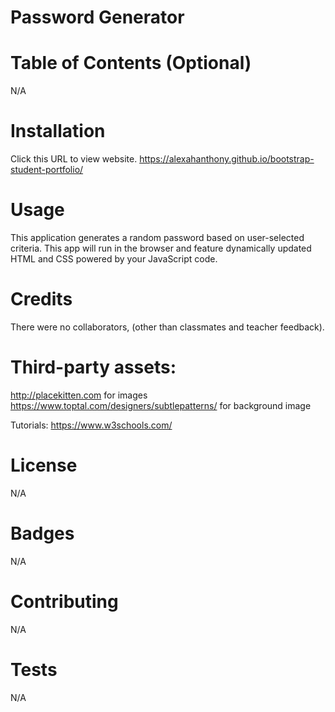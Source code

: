 # Password Generator

# Table of Contents (Optional)
N/A

# Installation
Click this URL to view website. https://alexahanthony.github.io/bootstrap-student-portfolio/

# Usage
This application generates a random password based on user-selected criteria. This app will run in the browser and feature dynamically updated HTML and CSS powered by your JavaScript code.

# Credits
There were no collaborators, (other than classmates and teacher feedback).

# Third-party assets: 
http://placekitten.com for images
https://www.toptal.com/designers/subtlepatterns/ for background image

Tutorials: https://www.w3schools.com/

# License
N/A

# Badges
N/A

# Contributing
N/A

# Tests
N/A